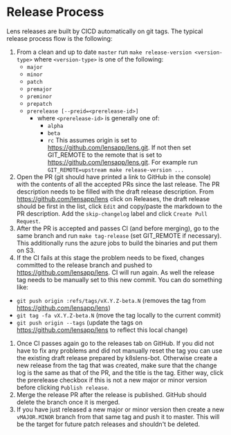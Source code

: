 # Release Process

Lens releases are built by CICD automatically on git tags. The typical release process flow is the following:

1. From a clean and up to date `master` run `make release-version <version-type>` where `<version-type>` is one of the following:
    - `major`
    - `minor`
    - `patch`
    - `premajor`
    - `preminor`
    - `prepatch`
    - `prerelease [--preid=<prerelease-id>]`
      - where `<prerelease-id>` is generally one of:
        - `alpha`
        - `beta`
        - `rc`
  This assumes origin is set to https://github.com/lensapp/lens.git. If not then set GIT_REMOTE to the remote that is set to https://github.com/lensapp/lens.git. For example run `GIT_REMOTE=upstream make release-version ...`
1. Open the PR (git should have printed a link to GitHub in the console) with the contents of all the accepted PRs since the last release. The PR description needs to be filled with the draft release description. From https://github.com/lensapp/lens click on Releases, the draft release should be first in the list, click `Edit` and copy/paste the markdown to the PR description. Add the `skip-changelog` label and click `Create Pull Request`.
1. After the PR is accepted and passes CI (and before merging), go to the same branch and run `make tag-release` (set GIT_REMOTE if necessary). This additionally runs the azure jobs to build the binaries and put them on S3.
1. If the CI fails at this stage the problem needs to be fixed, changes committed to the release branch and pushed to https://github.com/lensapp/lens. CI will run again. As well the release tag needs to be manually set to this new commit. You can do something like:
  - `git push origin :refs/tags/vX.Y.Z-beta.N` (removes the tag from https://github.com/lensapp/lens)
  - `git tag -fa vX.Y.Z-beta.N` (move the tag locally to the current commit)
  - `git push origin --tags` (update the tags on https://github.com/lensapp/lens to reflect this local change)
1. Once CI passes again go to the releases tab on GitHub. If you did not have to fix any problems and did not manually reset the tag you can use the existing draft release prepared by k8slens-bot. Otherwise create a new release from the tag that was created, make sure that the change log is the same as that of the PR, and the title is the tag. Either way, click the prerelease checkbox if this is not a new major or minor version before clicking `Publish release`.
1. Merge the release PR after the release is published. GitHub should delete the branch once it is merged.
1. If you have just released a new major or minor version then create a new `vMAJOR.MINOR` branch from that same tag and push it to master. This will be the target for future patch releases and shouldn't be deleted.
